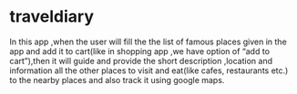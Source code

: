 # traveldiary

In this app ,when the user will fill the the list of famous places given in the app and add it to cart(like in shopping app ,we have option of “add to cart”),then it will guide and provide the short description ,location and information all the other places to visit and eat(like cafes, restaurants etc.) to the nearby places and also track it using google maps.
